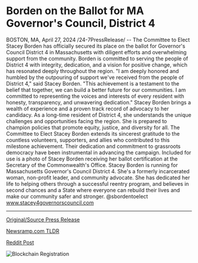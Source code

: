 # Borden on the Ballot for MA Governor's Council, District 4

BOSTON, MA, April 27, 2024 /24-7PressRelease/ -- The Committee to Elect Stacey Borden has officially secured its place on the ballot for Governor's Council District 4 in Massachusetts with diligent efforts and overwhelming support from the community.  Borden is committed to serving the people of District 4 with integrity, dedication, and a vision for positive change, which has resonated deeply throughout the region.  "I am deeply honored and humbled by the outpouring of support we've received from the people of District 4," said Stacey Borden. "This achievement is a testament to the belief that together, we can build a better future for our communities. I am committed to representing the voices and interests of every resident with honesty, transparency, and unwavering dedication."  Stacey Borden brings a wealth of experience and a proven track record of advocacy to her candidacy. As a long-time resident of District 4, she understands the unique challenges and opportunities facing the region. She is prepared to champion policies that promote equity, justice, and diversity for all.  The Committee to Elect Stacey Borden extends its sincerest gratitude to the countless volunteers, supporters, and allies who contributed to this milestone achievement. Their dedication and commitment to grassroots democracy have been instrumental in advancing the campaign.  Included for use is a photo of Stacey Borden receiving her ballot certification at the Secretary of the Commonwealth's Office.  Stacey Borden is running for Massachusetts Governor's Council District 4. She's a formerly incarcerated woman, non-profit leader, and community advocate. She has dedicated her life to helping others through a successful reentry program, and believes in second chances and a State where everyone can rebuild their lives and make our community safer and stronger.  @sbordentoelect www.stacey4governorscouncil.com 

---

[Original/Source Press Release](https://www.24-7pressrelease.com/press-release/510449/borden-on-the-ballot-for-ma-governors-council-district-4)
                    

[Newsramp.com TLDR](https://newsramp.com/curated-news/stacey-borden-secures-spot-on-ballot-for-governor-s-council-district-4/7eb3e8b22ef9110ec0cbe40cc208b3dd) 

 



[Reddit Post](https://www.reddit.com/r/newsramp/comments/1ce8czj/stacey_borden_secures_spot_on_ballot_for/) 



![Blockchain Registration](https://cdn.newsramp.app/24-7PressRelease/qrcode/244/27/joltKCw5.webp)
